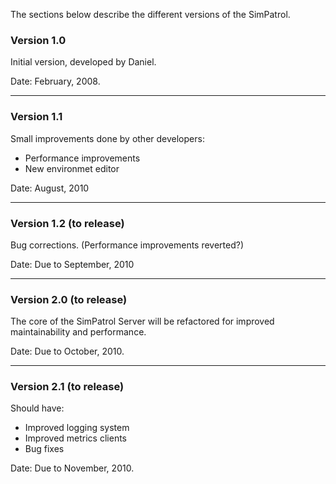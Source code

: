 The sections below describe the different versions of the SimPatrol.


### Version 1.0 ###

Initial version, developed by Daniel.

Date: February, 2008.


---

### Version 1.1 ###

Small improvements done by other developers:
  * Performance improvements
  * New environmet editor

Date: August, 2010


---

### Version 1.2 (to release) ###

Bug corrections. (Performance improvements reverted?)

Date: Due to September, 2010


---

### Version 2.0 (to release) ###

The core of the SimPatrol Server will be refactored for improved maintainability and performance.

Date: Due to October, 2010.


---

### Version 2.1 (to release) ###

Should have:

  * Improved logging system
  * Improved metrics clients
  * Bug fixes

Date: Due to November, 2010.